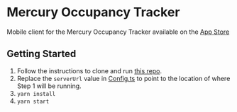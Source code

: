 # Mercury Occupancy Tracker

Mobile client for the Mercury Occupancy Tracker available on the [App Store](https://apps.apple.com/ca/app/mercury-occupancy-tracker/id1535347240)

## Getting Started

1. Follow the instructions to clone and run [this repo](https://github.com/joshuakaluba/MercuryApi.git).
2. Replace the `serverUrl` value in [Config.ts](src/constants/Config.ts) to point to the location of where Step 1 will be running.
3. `yarn install`
4. `yarn start`
